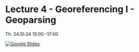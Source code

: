 # Lecture 4 - Georeferencing I - Geoparsing

Th. 24.10.24 15:00 -17:00

[![Google Slides](../figs/preface.png)]()